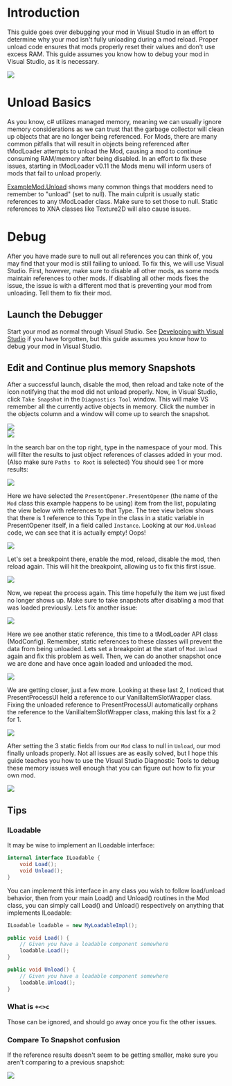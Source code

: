 # Introduction

This guide goes over debugging your mod in Visual Studio in an effort to determine why your mod isn't fully unloading during a mod reload. Proper unload code ensures that mods properly reset their values and don't use excess RAM. This guide assumes you know how to debug your mod in Visual Studio, as it is necessary.

![](https://i.imgur.com/EmXS4eb.png)     

# Unload Basics
As you know, c# utilizes managed memory, meaning we can usually ignore memory considerations as we can trust that the garbage collector will clean up objects that are no longer being referenced. For Mods, there are many common pitfalls that will result in objects being referenced after tModLoader attempts to unload the Mod, causing a mod to continue consuming RAM/memory after being disabled. In an effort to fix these issues, starting in tModLoader v0.11 the Mods menu will inform users of mods that fail to unload properly. 

[ExampleMod.Unload](https://github.com/blushiemagic/tModLoader/blob/master/ExampleMod/ExampleMod.cs#L143) shows many common things that modders need to remember to "unload" (set to null). The main culprit is usually static references to any tModLoader class. Make sure to set those to null. Static references to XNA classes like Texture2D will also cause issues.

# Debug
After you have made sure to null out all references you can think of, you may find that your mod is still failing to unload. To fix this, we will use Visual Studio. First, however, make sure to disable all other mods, as some mods maintain references to other mods. If disabling all other mods fixes the issue, the issue is with a different mod that is preventing your mod from unloading. Tell them to fix their mod.

## Launch the Debugger
Start your mod as normal through Visual Studio. See [Developing with Visual Studio](https://github.com/blushiemagic/tModLoader/wiki/Developing-with-Visual-Studio#debugging) if you have forgotten, but this guide assumes you know how to debug your mod in Visual Studio.

## Edit and Continue plus memory Snapshots
After a successful launch, disable the mod, then reload and take note of the icon notifying that the mod did not unload properly. Now, in Visual Studio, click `Take Snapshot` in the `Diagnostics Tool` window. This will make VS remember all the currently active objects in memory. Click the number in the objects column and a window will come up to search the snapshot.

![](https://i.imgur.com/vguLKEZ.png)    
![](https://i.imgur.com/IKk1Hba.png)    

In the search bar on the top right, type in the namespace of your mod. This will filter the results to just object references of classes added in your mod. (Also make sure `Paths to Root` is selected) You should see 1 or more results:

![](https://i.imgur.com/eyD7yoM.png)    

Here we have selected the `PresentOpener.PresentOpener` (the name of the `Mod` class this example happens to be using) item from the list, populating the view below with references to that Type. The tree view below shows that there is 1 reference to this Type in the class in a static variable in PresentOpener itself, in a field called `Instance`. Looking at our `Mod.Unload` code, we can see that it is actually empty! Oops!

![](https://i.imgur.com/dW14RXy.png)     

Let's set a breakpoint there, enable the mod, reload, disable the mod, then reload again. This will hit the breakpoint, allowing us to fix this first issue.

![](https://i.imgur.com/GOv1vSp.png)     

Now, we repeat the process again. This time hopefully the item we just fixed no longer shows up. Make sure to take snapshots after disabling a mod that was loaded previously. Lets fix another issue:

![](https://i.imgur.com/2oQDRz6.png)    
 
Here we see another static reference, this time to a tModLoader API class (ModConfig). Remember, static references to these classes will prevent the data from being unloaded. Lets set a breakpoint at the start of `Mod.Unload` again and fix this problem as well. Then, we can do another snapshot once we are done and have once again loaded and unloaded the mod.

![](https://i.imgur.com/v9XVb7T.png)      

We are getting closer, just a few more. Looking at these last 2, I noticed that PresentProcessUI held a reference to our VanillaItemSlotWrapper class. Fixing the unloaded reference to PresentProcessUI automatically orphans the reference to the VanillaItemSlotWrapper class, making this last fix a 2 for 1. 

![](https://i.imgur.com/F71FFKR.png)    

After setting the 3 static fields from our `Mod` class to null in `Unload`, our mod finally unloads properly. Not all issues are as easily solved, but I hope this guide teaches you how to use the Visual Studio Diagnostic Tools to debug these memory issues well enough that you can figure out how to fix your own mod. 

![](https://i.imgur.com/sSDtR8H.png)    

## Tips
### ILoadable
It may be wise to implement an ILoadable interface:
```cs
internal interface ILoadable {
    void Load();
    void Unload();
}
```
You can implement this interface in any class you wish to follow load/unload behavior, then from your main Load() and Unload() routines in the Mod class, you can simply call Load() and Unload() respectively on anything that implements ILoadable:
```cs
ILoadable loadable = new MyLoadableImpl();

public void Load() {
    // Given you have a loadable component somewhere
    loadable.Load();
}

public void Unload() {
    // Given you have a loadable component somewhere
    loadable.Unload();
}
```

### What is `+<>c`
Those can be ignored, and should go away once you fix the other issues.

### Compare To Snapshot confusion
If the reference results doesn't seem to be getting smaller, make sure you aren't comparing to a previous snapshot:

![](https://i.imgur.com/NIe3DjD.png)     



